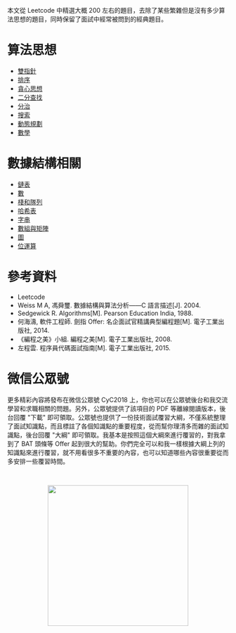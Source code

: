 本文從 Leetcode 中精選大概 200 左右的題目，去除了某些繁雜但是沒有多少算法思想的題目，同時保留了面試中經常被問到的經典題目。

# 算法思想

- [雙指針](Leetcode%20题解%20-%20双指针.md)
- [排序](Leetcode%20题解%20-%20排序.md)
- [貪心思想](Leetcode%20题解%20-%20贪心思想.md)
- [二分查找](Leetcode%20题解%20-%20二分查找.md)
- [分治](Leetcode%20题解%20-%20分治.md)
- [搜索](Leetcode%20题解%20-%20搜索.md)
- [動態規劃](Leetcode%20题解%20-%20动态规划.md)
- [數學](Leetcode%20题解%20-%20数学.md)

# 數據結構相關

- [鏈表](Leetcode%20题解%20-%20链表.md)
- [數](Leetcode%20题解%20-%20树.md)
- [棧和隊列](Leetcode%20题解%20-%20栈和队列.md)
- [哈希表](Leetcode%20题解%20-%20哈希表.md)
- [字串](Leetcode%20题解%20-%20字符串.md)
- [數組與矩陣](Leetcode%20题解%20-%20数组与矩阵.md)
- [圖](Leetcode%20题解%20-%20图.md)
- [位運算](Leetcode%20题解%20-%20位运算.md)

# 參考資料

- Leetcode
- Weiss M A, 馮舜璽. 數據結構與算法分析——C 語言描述[J]. 2004.
- Sedgewick R. Algorithms[M]. Pearson Education India, 1988.
- 何海濤, 軟件工程師. 劍指 Offer: 名企面試官精講典型編程題[M]. 電子工業出版社, 2014.
- 《編程之美》小組. 編程之美[M]. 電子工業出版社, 2008.
- 左程雲. 程序員代碼面試指南[M]. 電子工業出版社, 2015.

# 微信公眾號

更多精彩內容將發布在微信公眾號 CyC2018 上，你也可以在公眾號後台和我交流學習和求職相關的問題。另外，公眾號提供了該項目的 PDF 等離線閱讀版本，後台回覆 "下載" 即可領取。公眾號也提供了一份技術面試覆習大綱，不僅系統整理了面試知識點，而且標註了各個知識點的重要程度，從而幫你理清多而雜的面試知識點，後台回覆 "大綱" 即可領取。我基本是按照這個大綱來進行覆習的，對我拿到了 BAT 頭條等 Offer 起到很大的幫助。你們完全可以和我一樣根據大綱上列的知識點來進行覆習，就不用看很多不重要的內容，也可以知道哪些內容很重要從而多安排一些覆習時間。

<br><div align="center"><img width="320px" src="https://cs-notes-1256109796.cos.ap-guangzhou.myqcloud.com/other/公众号海报.png"></img></div>
